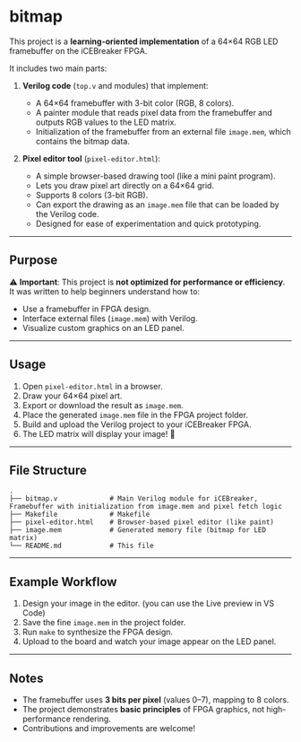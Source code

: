 
# bitmap


This project is a **learning-oriented implementation** of a 64×64 RGB LED framebuffer on the iCEBreaker FPGA.

It includes two main parts:

1. **Verilog code** (`top.v` and modules) that implement:
   - A 64×64 framebuffer with 3-bit color (RGB, 8 colors).
   - A painter module that reads pixel data from the framebuffer and outputs RGB values to the LED matrix.
   - Initialization of the framebuffer from an external file `image.mem`, which contains the bitmap data.

2. **Pixel editor tool** (`pixel-editor.html`):
   - A simple browser-based drawing tool (like a mini paint program).
   - Lets you draw pixel art directly on a 64×64 grid.
   - Supports 8 colors (3-bit RGB).
   - Can export the drawing as an `image.mem` file that can be loaded by the Verilog code.
   - Designed for ease of experimentation and quick prototyping.

---

## Purpose

⚠️ **Important**: This project is **not optimized for performance or efficiency**.  
It was written to help beginners understand how to:

- Use a framebuffer in FPGA design.
- Interface external files (`image.mem`) with Verilog.
- Visualize custom graphics on an LED panel.

---

## Usage

1. Open `pixel-editor.html` in a browser.  
2. Draw your 64×64 pixel art.  
3. Export or download the result as `image.mem`.  
4. Place the generated `image.mem` file in the FPGA project folder.  
5. Build and upload the Verilog project to your iCEBreaker FPGA.  
6. The LED matrix will display your image! 🎉

---

## File Structure

```
.
├── bitmap.v             # Main Verilog module for iCEBreaker, Framebuffer with initialization from image.mem and pixel fetch logic
├── Makefile             # Makefile
├── pixel-editor.html    # Browser-based pixel editor (like paint)
├── image.mem            # Generated memory file (bitmap for LED matrix)
└── README.md            # This file
```

---

## Example Workflow

1. Design your image in the editor. (you can use the Live preview in VS Code) 
2. Save the fine `image.mem` in the project folder.  
3. Run `make` to synthesize the FPGA design.  
4. Upload to the board and watch your image appear on the LED panel.

---

## Notes

- The framebuffer uses **3 bits per pixel** (values 0–7), mapping to 8 colors.  
- The project demonstrates **basic principles** of FPGA graphics, not high-performance rendering.  
- Contributions and improvements are welcome!
